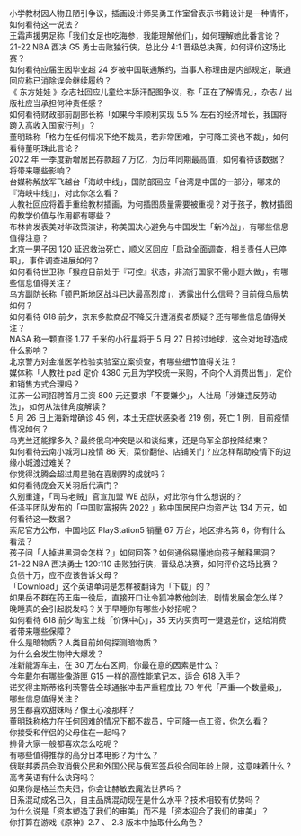小学教材因人物丑陋引争议，插画设计师吴勇工作室曾表示书籍设计是一种情怀，如何看待这一说法？  
王霜声援男足称「我们女足也吃海参，我能理解他们」，如何理解她此番言论？  
21-22 NBA 西决 G5 勇士击败独行侠，总比分 4:1 晋级总决赛，如何评价这场比赛？  
如何看待应届生因毕业超 24 岁被中国联通解约，当事人称理由是内部规定，联通回应称已消除误会继续履约？  
《 东方娃娃 》杂志社回应儿童绘本舔汗配图争议，称「正在了解情况」，杂志 / 出版社应当承担何种责任感？  
如何看待财政部前副部长称「如果今年顺利实现 5.5 % 左右的经济增长，我国将跨入高收入国家行列」？  
董明珠称「格力在任何情况下绝不裁员，若非常困难，宁可降工资也不裁」，如何看待董明珠此言论？  
2022 年 一季度新增居民存款超 7 万亿，为历年同期最高值，如何看待该数据？将带来哪些影响？  
台媒称解放军飞越台「海峡中线」，国防部回应「台湾是中国的一部分，哪来的『海峡中线』」，对此你怎么看？  
人教社回应将着手重绘教材插画，为何插图质量需要被重视？对于孩子，教材插图的教学价值与作用都有哪些？  
布林肯发表美对华政策演讲，称美国决心避免与中国发生「新冷战」，有哪些信息值得注意？  
北京一男子因 120 延迟救治死亡，顺义区回应「启动全面调查，相关责任人已停职」，事件调查进展如何？  
如何看待世卫称「猴痘目前处于『可控』状态，非流行国家不需小题大做」，有哪些信息值得关注？  
乌方副防长称「顿巴斯地区战斗已达最高烈度」，透露出什么信号？目前俄乌局势如何？  
如何看待 618 前夕，京东多款商品不降反升遭消费者质疑？还有哪些信息值得关注？  
NASA 称一颗直径 1.77 千米的小行星将于 5 月 27 日掠过地球，这会对地球造成什么影响？  
北京警方对金准医学检验实验室立案侦查，有哪些细节值得关注？  
媒体称「人教社 pad 定价 4380 元且为学校统一采购，不向个人消费出售」，定价和销售方式合理吗？  
江苏一公司招聘首月工资 800 元还要求「不要嫌少」，人社局「涉嫌违反劳动法」，如何从法律角度解读？  
5 月 26 日上海新增确诊 45 例，本土无症状感染者 219 例，死亡 1 例，目前疫情情况如何？  
乌克兰还能撑多久？最终俄乌冲突是以和谈结束，还是乌军全部投降结束？  
如何看待云南小城河口疫情 86 天，菜价翻倍、店铺关门？应怎样帮助疫情下的边缘小城渡过难关？  
你觉得沈腾会超过周星驰在喜剧界的成就吗？  
如何看待庞会灭关羽后代满门？  
久别重逢，「司马老贼」官宣加盟 WE 战队，对此你有什么想说的？  
任泽平团队发布的「中国财富报告 2022 」称中国居民户均资产达 134 万元，如何看待这一数据？  
索尼官方公布，中国地区 PlayStation5 销量 67 万台，地区排名第 6，你有什么看法？  
孩子问「人掉进黑洞会怎样？」如何回答？如何通俗易懂地向孩子解释黑洞？  
21-22 NBA 西决勇士 120:110 击败独行侠，晋级总决赛，如何评价这场比赛？  
负债十万，应不应该告诉父母？  
「Download」这个英语单词是怎样被翻译为「下载」的？  
如果岳不群在药王庙一役后，直接开口让令狐冲教他剑法，剧情发展会怎么样？  
晚睡真的会引起脱发吗？关于早睡你有哪些小妙招呢？  
如何看待 618 前夕淘宝上线「价保中心」，35 天内买贵可一键退差价，这给消费者带来哪些保障？  
什么是暗物质？人类目前如何探测暗物质？  
为什么会发生物种大爆发？  
准新能源车主，在 30 万左右区间，你最在意的因素是什么？  
今年戴尔有哪些像游匣  G15  一样的高性能笔记本，适合  618  入手？  
诺奖得主斯蒂格利茨警告全球通胀冲击严重程度比 70 年代「严重一个数量级」，哪些信息值得关注？  
男生都喜欢甜妹吗？像王心凌那样？  
董明珠称格力在任何困难的情况下都不裁员，宁可降一点工资，你怎么看？  
你接受和伴侣的父母住在一起吗？  
排骨大家一般都喜欢怎么吃呢？  
有哪些值得推荐的高分日本电影？为什么？  
俄联邦委员会取消俄公民和外国公民与俄军签兵役合同年龄上限，这意味着什么？  
高考英语有什么诀窍吗？  
如果你是格兰杰夫妇，你会让赫敏去魔法世界吗？  
日系混动成名已久，自主品牌混动现在是什么水平？技术相较有优势吗？  
为什么说是「资本塑造了我们的审美」而不是「资本迎合了我们的审美」？  
你打算在游戏《原神》2.7 、 2.8 版本中抽取什么角色？  
